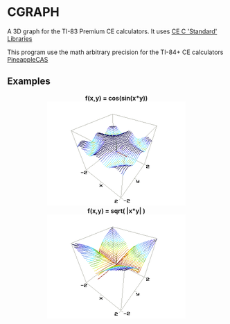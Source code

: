 # CGRAPH 

A 3D graph for the TI-83 Premium CE calculators. It uses <a href="https://github.com/CE-Programming/libraries/releases/latest">CE C 'Standard' Libraries</a>

This program use the math arbitrary precision for the TI-84+ CE calculators <a href="https://github.com/nathanfarlow/PineappleCAS">PineappleCAS</a>



## Examples

<p align="center">
  <b>f(x,y) = cos(sin(x*y))</b><br>
  <img src="https://github.com/axel0070/CGRAPH/blob/master/screnshot/cos(sin(xy))%20P1.png"><br>
  <b>f(x,y) = sqrt( |x*y| )</b><br>
  <img src="https://github.com/axel0070/CGRAPH/blob/master/screnshot/sqrt(abs(xy))%20P1.png"><br>
</p>


